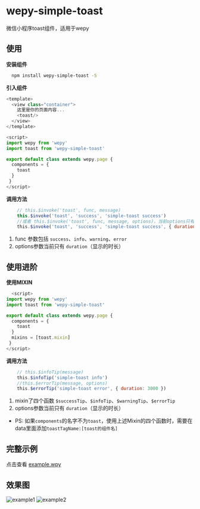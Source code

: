 # wepy-simple-toast
微信小程序toast组件，适用于wepy

## 使用
**安装组件**
```bash
  npm install wepy-simple-toast -S
```
**引入组件**
```javascript
<template>
  <view class="container">
    这里是你的页面内容...
    <toast/>
  </view>
</template>

<script>
import wepy from 'wepy'
import toast from 'wepy-simple-toast'

export default class extends wepy.page {
  components = {
    toast
  }
 }
</script>

```
**调用方法**
```javascript
    // this.$invoke('toast', func, message)
    this.$invoke('toast', 'success', 'simple-toast success')
    //或者 this.$invoke('toast', func, message, options)，当前options只有duration（显示的时长）
    this.$invoke('toast', 'success', 'simple-toast success', { duration: 3000 })
```
1. func 参数包括 `success`、`info`、`warning`、`error`
2. options参数当前只有 `duration`（显示的时长）

## 使用进阶
**使用MIXIN**
```javascript
  <script>
import wepy from 'wepy'
import toast from 'wepy-simple-toast'

export default class extends wepy.page {
  components = {
    toast
  }
  mixins = [toast.mixin]
 }
</script>
```

**调用方法**
```javascript
    // this.$infoTip(message)
    this.$infoTip('simple-toast info')
    //this.$errorTip(message, options)
    this.$errorTip('simple-toast error', { duration: 3000 })
```
1. mixin了四个函数 `$successTip`、`$infoTip`、`$warningTip`、`$errorTip`
2. options参数当前只有 `duration`（显示的时长）

* PS: 如果`components`的名字不为`toast`，使用上述Mixin的四个函数时，需要在data里面添加`toastTagName:[toast的组件名]`

## 完整示例
点击查看 [example.wpy](https://github.com/jardenliu/wepy-simple-toast/blob/master/example.wpy)

## 效果图
![example1](https://jardenliu.github.io/demo/wepy-simple-toast/e1.png)
![example2](https://jardenliu.github.io/demo/wepy-simple-toast/e2.png)
